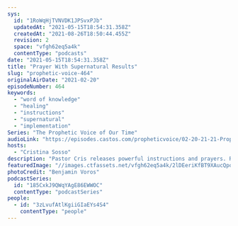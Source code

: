 ```yaml
---
sys:
  id: "1RoWqHjTVNVDK1JPSvxPJb"
  updatedAt: "2021-05-15T18:54:31.358Z"
  createdAt: "2021-08-26T18:50:44.455Z"
  revision: 2
  space: "vfgh62eq5a4k"
  contentType: "podcasts"
date: "2021-05-15T18:54:31.358Z"
title: "Prayer With Supernatural Results"
slug: "prophetic-voice-464"
originalAirDate: "2021-02-20"
episodeNumber: 464
keywords:
  - "word of knowledge"
  - "healing"
  - "instructions"
  - "supernatural"
  - "implementation"
Series: "The Prophetic Voice of Our Time"
audioLink: "https://episodes.castos.com/propheticvoice/02-20-21-21-Prophetic-Voice-of-our-Time-[mixdown]-01.mp3"
hosts:
  - "Cristina Sosso"
description: "Pastor Cris releases powerful instructions and prayers. Remember to believe in the power of Jesus and His love, and follow the instructions He has given you. The time of implementation and supernatural is now!"
featuredImage: "//images.ctfassets.net/vfgh62eq5a4k/2lDEeriKfBT9XAucQpoKWm/72083738976fda7787761cd17875fcf7/benjamin-voros-phIFdC6lA4E-unsplash__1_.jpg"
photoCredit: "Benjamin Voros"
podcastSeries:
  id: "185CxkJ9QWqYAgE86EWWOC"
  contentType: "podcastSeries"
people:
  - id: "3zLvufAtlKgiiGIaEYs4S4"
    contentType: "people"
---
```


